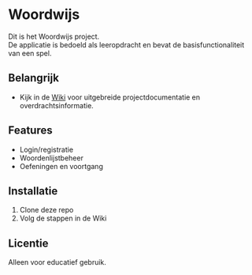# Woordwijs

Dit is het Woordwijs project.  
De applicatie is bedoeld als leeropdracht en bevat de basisfunctionaliteit van een spel.

## Belangrijk
- Kijk in de [Wiki](./wiki) voor uitgebreide projectdocumentatie en overdrachtsinformatie.


## Features
- Login/registratie
- Woordenlijstbeheer
- Oefeningen en voortgang

## Installatie
1. Clone deze repo
2. Volg de stappen in de Wiki

## Licentie
Alleen voor educatief gebruik.


